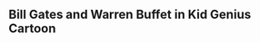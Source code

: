 <div class="menu-data" data-parent="#pages/blog/cv19/bilmel"/></div>

## Bill Gates and Warren Buffet in Kid Genius Cartoon

<div class="video-view" data-id="YFL8-BK4QFk"></div>

<div class="video-view" data-id="Gedjb3un6bg"></div>
